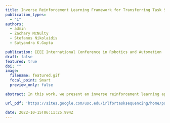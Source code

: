 ```yaml
---
title: Inverse Reinforcement Learning Framework for Transferring Task Sequencing Policies from Humans to Robots in Manufacturing Applications
publication_types:
  - "1"
authors:
  - admin
  - Zachary McNulty
  - Stefanos Nikolaidis
  - Satyandra K.Gupta

publication: IEEE International Conference in Robotics and Automation
draft: false
featured: true
doi: ""
image:
  filename: featured.gif
  focal_point: Smart
  preview_only: false

abstract: In this work, we present an inverse reinforcement learning approach for solving the problem of task sequencing for robots in complex manufacturing processes. Our proposed framework is adaptable to variations in process and can perform sequencing for completely new parts. We prescribe an approach to capture feature interactions in a demonstration dataset based on a metric that computes feature interaction coverage. We then actively learn the expert's policy by keeping the expert in the loop. Our training and testing results reveal that our model can successfully learn the expert's policy. We demonstrate the performance of our method on a real-world manufacturing application where we transfer the policy for task sequencing to a manipulator. Our experiments show that the robot can perform these tasks to produce human-competitive performance. Code and video can be found at: https://sites.google.com/usc.edu/irlfortasksequencing

url_pdf: 'https://sites.google.com/usc.edu/irlfortasksequencing/home/paper?authuser=0'

date: 2022-10-15T06:11:25.994Z
---
```

